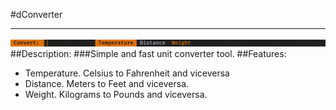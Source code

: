 #dConverter
___
![gif](dconverter.gif)
##Description:
###Simple and fast unit converter tool.
##Features:
- Temperature. Celsius to Fahrenheit and viceversa
- Distance. Meters to Feet and viceversa.
- Weight. Kilograms to Pounds and viceversa.